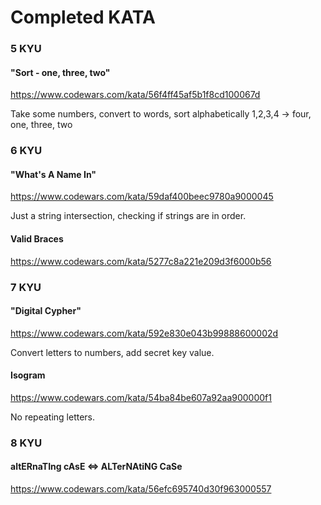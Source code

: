 # Completed KATA


### 5 KYU

#### "Sort - one, three, two"
https://www.codewars.com/kata/56f4ff45af5b1f8cd100067d

Take some numbers, convert to words, sort alphabetically 1,2,3,4 -> four, one, three, two


### 6 KYU 

#### "What's A Name In"
https://www.codewars.com/kata/59daf400beec9780a9000045

Just a string intersection, checking if strings are in order.

#### Valid Braces
https://www.codewars.com/kata/5277c8a221e209d3f6000b56


### 7 KYU

#### "Digital Cypher"
https://www.codewars.com/kata/592e830e043b99888600002d

Convert letters to numbers, add secret key value.

#### Isogram
https://www.codewars.com/kata/54ba84be607a92aa900000f1

No repeating letters.


### 8 KYU
#### altERnaTIng cAsE <=> ALTerNAtiNG CaSe
https://www.codewars.com/kata/56efc695740d30f963000557

